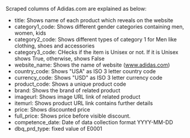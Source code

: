 Scraped columns of Adidas.com are explained as below:

* title: Shows name of each product which reveals on the website
* category1_code: Shows different gender categories containing men, women, kids
* category2_code: Shows different types of category 1 for Men like clothing, shoes and accessories 
* category3_code: CHecks if the item is Unisex or not. If it is Unisex shows True, otherwise, shows False
* website_name: Shows the name of website (www.adidas.com)
* country_code: Shows "USA" as ISO 3 letter country code
* currency_code: Shows "USD" as ISO 3 letter currency code
* product_code: Shows a unique product code
* brand: Shows the brand of related product
* imageurl: Shows image URL link of related product
* itemurl: Shows product URL link contains further details
* price: Shows discounted price
* full_price: Shows price before visible discount.
* competence_date: Date of data collection format YYYY-MM-DD
* dbq_prd_type: fixed value of E0001
